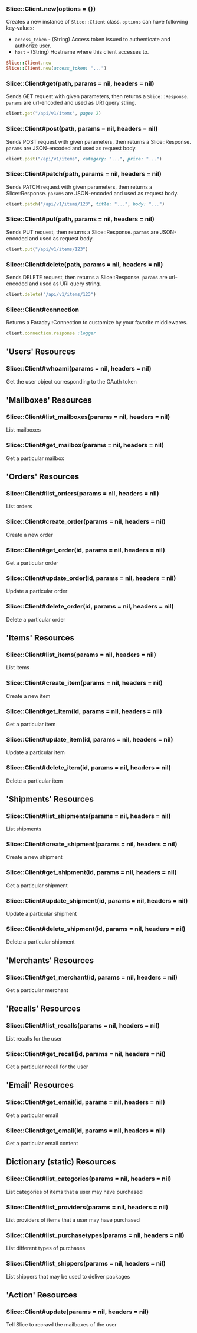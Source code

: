 ### Slice::Client.new(options = {})
Creates a new instance of `Slice::Client` class.
`options` can have following key-values:

* `access_token` - (String) Access token issued to authenticate and authorize user.
* `host` - (String) Hostname where this client accesses to.

```rb
Slice::Client.new
Slice::Client.new(access_token: "...")
```

### Slice::Client#get(path, params = nil, headers = nil)
Sends GET request with given parameters, then returns a `Slice::Response`.
`params` are url-encoded and used as URI query string.

```rb
client.get("/api/v1/items", page: 2)
```

### Slice::Client#post(path, params = nil, headers = nil)
Sends POST request with given parameters, then returns a Slice::Response.
`params` are JSON-encoded and used as request body.

```rb
client.post("/api/v1/items", category: "...", price: "...")
```

### Slice::Client#patch(path, params = nil, headers = nil)
Sends PATCH request with given parameters, then returns a Slice::Response.
`params` are JSON-encoded and used as request body.

```rb
client.patch("/api/v1/items/123", title: "...", body: "...")
```

### Slice::Client#put(path, params = nil, headers = nil)
Sends PUT request, then returns a Slice::Response.
`params` are JSON-encoded and used as request body.

```rb
client.put("/api/v1/items/123")
```

### Slice::Client#delete(path, params = nil, headers = nil)
Sends DELETE request, then returns a Slice::Response.
`params` are url-encoded and used as URI query string.

```rb
client.delete("/api/v1/items/123")
```

### Slice::Client#connection
Returns a Faraday::Connection to customize by your favorite middlewares.

```rb
client.connection.response :logger
```

## 'Users' Resources
### Slice::Client#whoami(params = nil, headers = nil)
Get the user object corresponding to the OAuth token

## 'Mailboxes' Resources
### Slice::Client#list_mailboxes(params = nil, headers = nil)
List mailboxes

### Slice::Client#get_mailbox(params = nil, headers = nil)
Get a particular mailbox

## 'Orders' Resources
### Slice::Client#list_orders(params = nil, headers = nil)
List orders

### Slice::Client#create_order(params = nil, headers = nil)
Create a new order

### Slice::Client#get_order(id, params = nil, headers = nil)
Get a particular order

### Slice::Client#update_order(id, params = nil, headers = nil)
Update a particular order

### Slice::Client#delete_order(id, params = nil, headers = nil)
Delete a particular order

## 'Items' Resources
### Slice::Client#list_items(params = nil, headers = nil)
List items

### Slice::Client#create_item(params = nil, headers = nil)
Create a new item

### Slice::Client#get_item(id, params = nil, headers = nil)
Get a particular item

### Slice::Client#update_item(id, params = nil, headers = nil)
Update a particular item

### Slice::Client#delete_item(id, params = nil, headers = nil)
Delete a particular item

## 'Shipments' Resources
### Slice::Client#list_shipments(params = nil, headers = nil)
List shipments

### Slice::Client#create_shipment(params = nil, headers = nil)
Create a new shipment

### Slice::Client#get_shipment(id, params = nil, headers = nil)
Get a particular shipment

### Slice::Client#update_shipment(id, params = nil, headers = nil)
Update a particular shipment

### Slice::Client#delete_shipment(id, params = nil, headers = nil)
Delete a particular shipment

## 'Merchants' Resources
### Slice::Client#get_merchant(id, params = nil, headers = nil)
Get a particular merchant

## 'Recalls' Resources
### Slice::Client#list_recalls(params = nil, headers = nil)
List recalls for the user

### Slice::Client#get_recall(id, params = nil, headers = nil)
Get a particular recall for the user

## 'Email' Resources
### Slice::Client#get_email(id, params = nil, headers = nil)
Get a particular email

### Slice::Client#get_email(id, params = nil, headers = nil)
Get a particular email content

## Dictionary (static) Resources
### Slice::Client#list_categories(params = nil, headers = nil)
List categories of items that a user may have purchased

### Slice::Client#list_providers(params = nil, headers = nil)
List providers of items that a user may have purchased

### Slice::Client#list_purchasetypes(params = nil, headers = nil)
List different types of purchases

### Slice::Client#list_shippers(params = nil, headers = nil)
List shippers that may be used to deliver packages

## 'Action' Resources
### Slice::Client#update(params = nil, headers = nil)
Tell Slice to recrawl the mailboxes of the user

